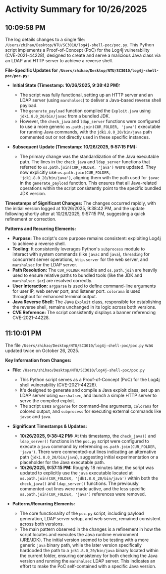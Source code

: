 # Activity Summary for 10/26/2025

## 10:09:58 PM
The log details changes to a single file: `/Users/zhihao/Desktop/NTU/SC3010/log4j-shell-poc/poc.py`. This Python script implements a Proof-of-Concept (PoC) for the Log4j vulnerability (CVE-2021-44228), designed to create and serve a malicious Java class via an LDAP and HTTP server to achieve a reverse shell.

**File-Specific Updates for `/Users/zhihao/Desktop/NTU/SC3010/log4j-shell-poc/poc.py`:**

*   **Initial State (Timestamp: 10/26/2025, 9:38:42 PM):**
    *   The script was fully functional, setting up an HTTP server and an LDAP server (using `marshalsec`) to deliver a Java-based reverse shell payload.
    *   The `generate_payload` function compiled the `Exploit.java` using `jdk1.8.0_20/bin/javac` from a bundled JDK.
    *   However, the `check_java` and `ldap_server` functions were configured to use a more generic `os.path.join(CUR_FOLDER, 'java')` executable for running Java commands, with the `jdk1.8.0_20/bin/java` path commented out or not directly used in these specific instances.

*   **Subsequent Update (Timestamp: 10/26/2025, 9:57:15 PM):**
    *   The primary change was the standardization of the Java executable path. The lines in the `check_java` and `ldap_server` functions that referred to `os.path.join(CUR_FOLDER, 'java')` were updated. They now explicitly use `os.path.join(CUR_FOLDER, 'jdk1.8.0_20/bin/java')`, aligning them with the path used for `javac` in the `generate_payload` function. This ensures that all Java-related operations within the script consistently point to the specific bundled JDK version.

**Timestamps of Significant Changes:**
The changes occurred rapidly, with the initial version logged at 10/26/2025, 9:38:42 PM, and the update following shortly after at 10/26/2025, 9:57:15 PM, suggesting a quick refinement or correction.

**Patterns and Recurring Elements:**

*   **Purpose:** The script's core purpose remains consistent: exploiting Log4j to achieve a reverse shell.
*   **Tooling:** It consistently leverages Python's `subprocess` module to interact with system commands (like `javac` and `java`), `threading` for concurrent server operations, `http.server` for the web server, and `marshalsec` for the LDAP server.
*   **Path Resolution:** The `CUR_FOLDER` variable and `os.path.join` are heavily used to ensure relative paths to bundled tools (like the JDK and `marshalsec.jar`) are resolved correctly.
*   **User Interaction:** `argparse` is used to define command-line arguments for user IP, web server port, and listener port. `colorama` is used throughout for enhanced terminal output.
*   **Java Reverse Shell:** The Java `Exploit` class, responsible for establishing the reverse shell, remains unchanged in its logic across both versions.
*   **CVE Reference:** The script consistently displays a banner referencing CVE-2021-44228.

## 11:10:01 PM
The file `/Users/zhihao/Desktop/NTU/SC3010/log4j-shell-poc/poc.py` was updated twice on October 26, 2025.

**Key Information from Changes:**

*   **File:** `/Users/zhihao/Desktop/NTU/SC3010/log4j-shell-poc/poc.py`
    *   This Python script serves as a Proof-of-Concept (PoC) for the Log4j shell vulnerability (CVE-2021-44228).
    *   It's designed to generate and compile a Java exploit class, set up an LDAP server using `marshalsec`, and launch a simple HTTP server to serve the compiled exploit.
    *   The script uses `argparse` for command-line arguments, `colorama` for colored output, and `subprocess` for executing external commands like `javac` and `java`.

*   **Significant Timestamps & Updates:**
    *   **10/26/2025, 9:38:42 PM:** At this timestamp, the `check_java()` and `ldap_server()` functions in the `poc.py` script were configured to execute a `java` command by referencing `os.path.join(CUR_FOLDER, 'java')`. There were commented-out lines indicating an alternative path (`jdk1.8.0_20/bin/java`), suggesting initial experimentation or a placeholder for the Java executable path.
    *   **10/26/2025, 9:57:15 PM:** Roughly 18 minutes later, the script was updated to explicitly use the `java` executable located at `os.path.join(CUR_FOLDER, 'jdk1.8.0_20/bin/java')` within both the `check_java()` and `ldap_server()` functions. The previously commented-out lines were made active, and the less specific `os.path.join(CUR_FOLDER, 'java')` references were removed.

*   **Patterns/Recurring Elements:**
    *   The core functionality of the `poc.py` script, including payload generation, LDAP server setup, and web server, remained consistent across both versions.
    *   The main pattern observed in the changes is a refinement in how the script locates and executes the Java runtime environment (JRE/JDK). The initial version seemed to be testing with a more generic `java` binary path, while the later version specifically hardcoded the path to a `jdk1.8.0_20/bin/java` binary located within the current folder, ensuring consistency for both checking the Java version and running the `marshalsec` LDAP server. This indicates an effort to make the PoC self-contained with a specific Java version.